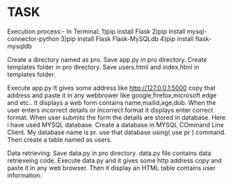 # TASK
Execution process:-
In Terminal:
1)pip install Flask
2)pip install mysql-connector-python
3)pip install Flask Flask-MySQLdb
4)pip install flask-mysqldb

 Create a directory named as pro.
 Save app.py in pro directory.
 Create templates folder in pro directory.
 Save users.html and index.html in templates folder.

 Execute app.py 
 It gives some address like http://127.0.0.1:5000 copy that address and paste it in any webbrower like google,firefox,microsoft edge and etc..
 It displays a web form contains name,mailid,age,dob.
 When the user enters incorrect details or incorrect format  it displays enter correct format.
 When user submits the form the details are stored in database. Here i have used MYSQL database.
 Create a database in MYSQL COmmand Line Client. My database name is pr. use that database using( use pr ) command.
 Then create a table named as users.
 
 Data retrieving:
 Save data.py in pro directory.
 data.py file contains data retrieveing code.
 Execute  data.py and it gives some http address copy and paste it in any web browser. 
 Then it display an HTML table contains user information.
 
